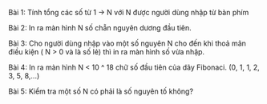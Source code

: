 Bài 1: Tính tổng các số từ 1 -> N với N được người dùng nhập từ
bàn phím

Bài 2: In ra màn hình N số chẵn nguyên dương đầu tiên.

Bài 3: Cho người dùng nhập vào một số nguyên N cho đến khi thoả
mãn điều kiện ( N > 0 và là số lẻ) thì in ra màn hình số vừa nhập.

Bài 4: In ra màn hình N < 10 ^ 18 chữ số đầu tiên của dãy Fibonaci.
(0, 1, 1, 2, 3, 5, 8,...)

Bài 5: Kiểm tra một số N có phải là số nguyên tố không?
